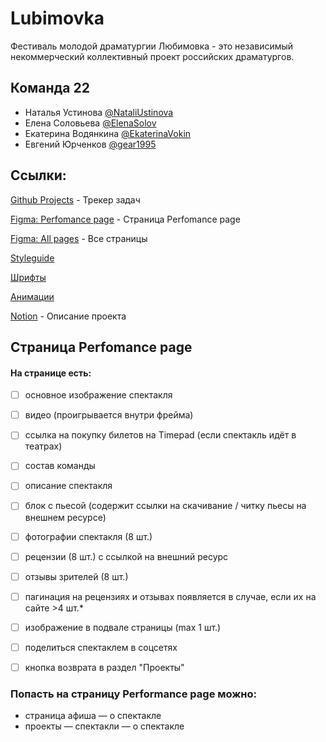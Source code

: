 # Lubimovka
Фестиваль молодой драматургии Любимовка - это независимый некоммерческий коллективный проект российских драматургов.

## Команда 22
- Наталья Устинова [@NataliUstinova](https://github.com/NataliUstinova)
- Елена Соловьева [@ElenaSolov](https://github.com/ElenaSolov)
- Екатерина Водянкина [@EkaterinaVokin](https://github.com/EkaterinaVokin)
- Евгений Юрченков [@gear1995](https://github.com/gear1995)  

## Ссылки:

[Github Projects](https://github.com/NataliUstinova/Lubimovka/projects/1) - Трекер задач

[Figma: Perfomance page](https://www.figma.com/file/DEeW2FE3pJiQ407zqx4C9B/Lubimovka?node-id=0%3A1) - Страница Perfomance page

[Figma: All pages](https://www.figma.com/file/zpyHTGb3aKiAbpJJoIVqQ2/lubimovka?node-id=730%3A13871) - Все страницы

[Styleguide](https://www.figma.com/file/DEeW2FE3pJiQ407zqx4C9B/Lubimovka?node-id=0%3A1)

[Шрифты](https://disk.yandex.ru/d/y6n_lGW1ubQIKQ)

[Анимации](https://disk.yandex.ru/d/spIhtF312wOO9Q)

[Notion](https://www.notion.so/24de3684153749e48eb4d16b11e319eb) - Описание проекта


## Страница Perfomance page
#### На странице есть:
- [ ] основное изображение спектакля
- [ ] видео (проигрывается внутри фрейма)
- [ ] ссылка на покупку билетов на Timepad (если спектакль идёт в театрах)
- [ ] состав команды
- [ ] описание спектакля
- [ ] блок с пьесой (содержит ссылки на скачивание / читку пьесы на внешнем ресурсе)
- [ ] фотографии спектакля (8 шт.)
- [ ] рецензии (8 шт.) с ссылкой на внешний ресурс
- [ ] отзывы зрителей (8 шт.)

- [ ] пагинация на рецензиях и отзывах появляется в случае, если их на сайте >4 шт.*

- [ ] изображение в подвале страницы (max 1 шт.)
- [ ] поделиться спектаклем в соцсетях
- [ ] кнопка возврата в раздел "Проекты"

### Попасть на страницу Performance page можно:

- страница афиша — о спектакле
- проекты — спектакли — о спектакле

